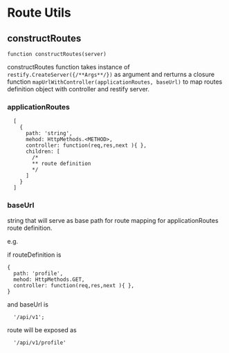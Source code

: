 # Route Utils

## constructRoutes

```
function constructRoutes(server)
```

constructRoutes function takes instance of `restify.CreateServer({/**Args**/})` as argument and rerturns a closure function `mapUrlWithController(applicationRoutes, baseUrl)` to map routes definition object with controller and restify server.

### applicationRoutes
```
  [
    {
      path: 'string',
      mehod: HttpMethods.<METHOD>,
      controller: function(req,res,next ){ },
      children: [
        /*
        ** route definition
        */
      ]
    }
  ]
```
### baseUrl
string that will serve as base path for route mapping for applicationRoutes route definition.

e.g.

if routeDefinition is
```
{
  path: 'profile',
  mehod: HttpMethods.GET,
  controller: function(req,res,next ){ },
}
```
and baseUrl is
```
  '/api/v1';
```
route will be exposed as 
```
  '/api/v1/profile'
```
